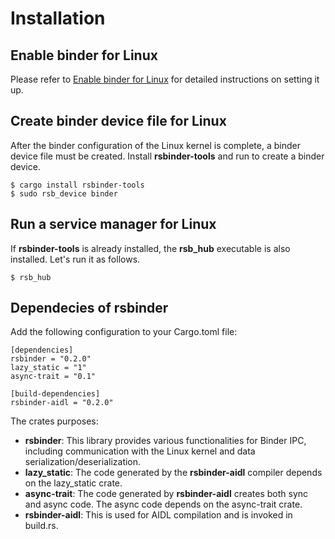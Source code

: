 # Installation

## Enable binder for Linux
Please refer to [Enable binder for Linux](./ch02-00-enable-binder-for-linux.md) for detailed instructions on setting it up.

## Create binder device file for Linux
After the binder configuration of the Linux kernel is complete, a binder device file must be created.
Install **rsbinder-tools** and run to create a binder device.

```
$ cargo install rsbinder-tools
$ sudo rsb_device binder
```

## Run a service manager for Linux
If **rsbinder-tools** is already installed, the **rsb_hub** executable is also installed. Let's run it as follows.
```
$ rsb_hub
```

## Dependecies of **rsbinder**
Add the following configuration to your Cargo.toml file:

```
[dependencies]
rsbinder = "0.2.0"
lazy_static = "1"
async-trait = "0.1"

[build-dependencies]
rsbinder-aidl = "0.2.0"
```

The crates purposes:
- **rsbinder**: This library provides various functionalities for Binder IPC, including communication with the Linux kernel and data serialization/deserialization.
- **lazy_static**: The code generated by the **rsbinder-aidl** compiler depends on the lazy_static crate.
- **async-trait**: The code generated by **rsbinder-aidl** creates both sync and async code. The async code depends on the async-trait crate.
- **rsbinder-aidl**: This is used for AIDL compilation and is invoked in build.rs.
